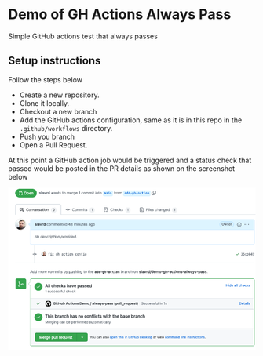 # Demo of GH Actions Always Pass

Simple GitHub actions test that always passes

## Setup instructions

Follow the steps below

* Create a new repository.
* Clone it locally.
* Checkout a new branch
* Add the GitHub actions configuration, same as it is in this repo in the `.github/workflows` directory.
* Push you branch
* Open a Pull Request.

At this point a GitHub action job would be triggered and a status check that passed would be posted in the PR details as shown on the screenshot below

![successful status check](./screenshots/always-pass-pr-check.png)
